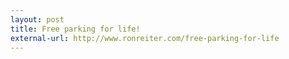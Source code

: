```yaml
---
layout: post
title: Free parking for life!
external-url: http://www.ronreiter.com/free-parking-for-life
---
```

